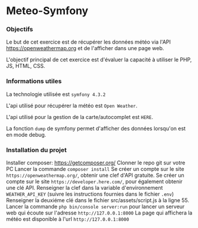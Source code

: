 # Meteo-Symfony

### Objectifs

Le but de cet exercice est de récupérer les données météo via l'API https://openweathermap.org et de l'afficher dans une page web.

L'objectif principal de cet exercice est d'évaluer la capacité à utiliser le PHP, JS, HTML, CSS. 

### Informations utiles

La technologie utilisée est `symfony 4.3.2`

L'api utilisé pour récupérer la météo est `Open Weather`.

L'api utilisé pour la gestion de la carte/autocomplet est `HERE`.

La fonction `dump` de symfony permet d'afficher des données lorsqu'on est en mode debug.

### Installation du projet

Installer composer: https://getcomposer.org/
Clonner le repo git sur votre PC
Lancer la commande `composer install`
Se créer un compte sur le site `https://openweathermap.org/`, obtenir une clef d'API gratuite.
Se créer un compte sur le site `https://developer.here.com/`, pour également obtenir une clé API.
Renseigner la clef dans la variable d'environnement `WEATHER_API_KEY` (suivre les instructions fournies dans le fichier `.env`)
Renseigner la deuxiéme clé dans le fichier src/assets/script.js à la ligne 55.
Lancer la commande `php bin/console server:run` pour lancer un serveur web qui écoute sur l'adresse `http://127.0.0.1:8000`
La page qui affichera la météo est disponible à l'url `http://127.0.0.1:8000`
